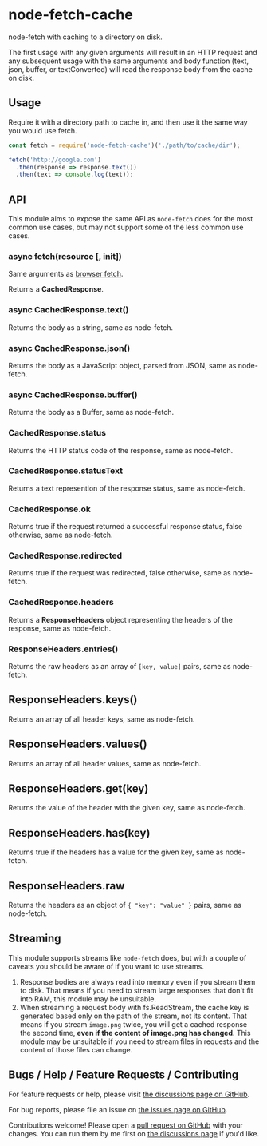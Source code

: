 # node-fetch-cache

node-fetch with caching to a directory on disk.

The first usage with any given arguments will result in an HTTP request and any subsequent usage with the same arguments and body function (text, json, buffer, or textConverted) will read the response body from the cache on disk.

## Usage

Require it with a directory path to cache in, and then use it the same way you would use fetch.

```js
const fetch = require('node-fetch-cache')('./path/to/cache/dir');

fetch('http://google.com')
  .then(response => response.text())
  .then(text => console.log(text));
```

## API

This module aims to expose the same API as `node-fetch` does for the most common use cases, but may not support some of the less common use cases.

### async fetch(resource [, init])

Same arguments as [browser fetch](https://developer.mozilla.org/en-US/docs/Web/API/WindowOrWorkerGlobalScope/fetch).

Returns a **CachedResponse**.

### async CachedResponse.text()

Returns the body as a string, same as node-fetch.

### async CachedResponse.json()

Returns the body as a JavaScript object, parsed from JSON, same as node-fetch.

### async CachedResponse.buffer()

Returns the body as a Buffer, same as node-fetch.

### CachedResponse.status

Returns the HTTP status code of the response, same as node-fetch.

### CachedResponse.statusText

Returns a text represention of the response status, same as node-fetch.

### CachedResponse.ok

Returns true if the request returned a successful response status, false otherwise, same as node-fetch.

### CachedResponse.redirected

Returns true if the request was redirected, false otherwise, same as node-fetch.

### CachedResponse.headers

Returns a **ResponseHeaders** object representing the headers of the response, same as node-fetch.

### ResponseHeaders.entries()

Returns the raw headers as an array of `[key, value]` pairs, same as node-fetch.

## ResponseHeaders.keys()

Returns an array of all header keys, same as node-fetch.

## ResponseHeaders.values()

Returns an array of all header values, same as node-fetch.

## ResponseHeaders.get(key)

Returns the value of the header with the given key, same as node-fetch.

## ResponseHeaders.has(key)

Returns true if the headers has a value for the given key, same as node-fetch.

## ResponseHeaders.raw

Returns the headers as an object of `{ "key": "value" }` pairs, same as node-fetch.

## Streaming

This module supports streams like `node-fetch` does, but with a couple of caveats you should be aware of if you want to use streams.

1. Response bodies are always read into memory even if you stream them to disk. That means if you need to stream large responses that don't fit into RAM, this module may be unsuitable.
2. When streaming a request body with fs.ReadStream, the cache key is generated based only on the path of the stream, not its content. That means if you stream `image.png` twice, you will get a cached response the second time, **even if the content of image.png has changed**. This module may be unsuitable if you need to stream files in requests and the content of those files can change.

## Bugs / Help / Feature Requests / Contributing

For feature requests or help, please visit [the discussions page on GitHub](https://github.com/mistval/node-fetch-cache/discussions).

For bug reports, please file an issue on [the issues page on GitHub](https://github.com/mistval/node-fetch-cache/issues).

Contributions welcome! Please open a [pull request on GitHub](https://github.com/mistval/node-fetch-cache/pulls) with your changes. You can run them by me first on [the discussions page](https://github.com/mistval/node-fetch-cache/discussions) if you'd like.
